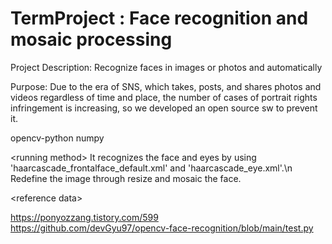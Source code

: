 # TermProject : Face recognition and mosaic processing
Project Description: Recognize faces in images or photos and automatically

Purpose: Due to the era of SNS, which takes, posts, and shares photos and videos regardless of time and place, the number of cases of portrait rights infringement is increasing, so we developed an open source sw to prevent it.

<package and version>
opencv-python
numpy
  
\<running method>
It recognizes the face and eyes by using 'haarcascade_frontalface_default.xml' and 'haarcascade_eye.xml'.\n
Redefine the image through resize and mosaic the face.
  
\<reference data\>

https://ponyozzang.tistory.com/599 \
https://github.com/devGyu97/opencv-face-recognition/blob/main/test.py
